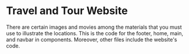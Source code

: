 # Travel and Tour Website
There are certain images and movies among the materials that you must use to illustrate the locations.
This is the code for the footer, home, main, and navbar in components.
Moreover, other files include the website's code.
